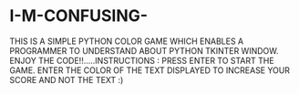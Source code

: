 # I-M-CONFUSING-
THIS IS A SIMPLE PYTHON COLOR GAME WHICH ENABLES A PROGRAMMER TO UNDERSTAND ABOUT PYTHON TKINTER WINDOW. ENJOY THE CODE!!.....INSTRUCTIONS :  PRESS ENTER TO START THE GAME. ENTER THE COLOR OF THE TEXT DISPLAYED TO INCREASE YOUR SCORE AND NOT THE TEXT :)
